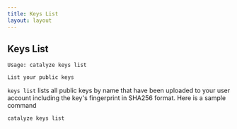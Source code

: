 ```yaml
---
title: Keys List
layout: layout
---
```


## Keys List

```
Usage: catalyze keys list

List your public keys
```

`keys list` lists all public keys by name that have been uploaded to your user account including the key's fingerprint in SHA256 format. Here is a sample command

```
catalyze keys list
```
